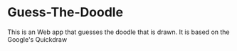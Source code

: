 # Guess-The-Doodle
This is an Web app that guesses the doodle that is drawn. It is based on the Google's Quickdraw
